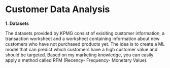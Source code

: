 # Customer Data Analysis

**1. Datasets**

The datasets provided by KPMG consist of exisiting customer information, a transaction worksheet and a worksheet containing information about new customers who have not purchased products yet. The idea is to create a ML model that can predict which customers have a high customer value and should be targeted. 
Based on my marketing knowledge, you can easily apply a method called RFM (Recency- Frequency- Monetary Value). 



